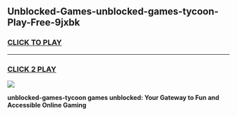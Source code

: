 
## Unblocked-Games-unblocked-games-tycoon-Play-Free-9jxbk
<h3>
<a href="https://premium76.site?title=unblocked-games-tycoon&ref=15A">CLICK TO PLAY</a></h3>
<hr>

<h3>
<a href="https://premium76.site?title=unblocked-games-tycoon&ref=15A">CLICK 2 PLAY</a>
  
</h3>

<a href="https://premium76.site?title=unblocked-games-tycoon&ref=15A"><img src="https://clearcache.store/games.png"></a>


**unblocked-games-tycoon games unblocked: Your Gateway to Fun and Accessible Online Gaming**
